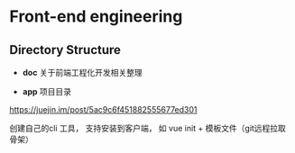 # Front-end engineering

## Directory Structure

- **doc**  关于前端工程化开发相关整理

- **app**  项目目录

https://juejin.im/post/5ac9c6f451882555677ed301

创建自己的cli 工具， 支持安装到客户端， 如 vue init + 模板文件（git远程拉取骨架）
